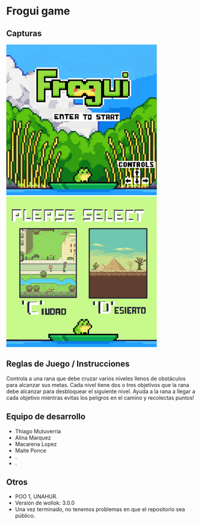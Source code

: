 # Frogui game

## Capturas

<img src="assets/pantallaInicio2.png" width="400px" />

<img src="assets/pantallaEscenarios.png" width="400px" />

## Reglas de Juego / Instrucciones
Controla a una rana que debe cruzar varios niveles llenos de obstáculos para alcanzar sus metas. Cada nivel tiene dos o tres objetivos que la rana debe alcanzar para desbloquear el siguiente nivel.
Ayuda a la rana a llegar a cada objetivo mientras evitas los peligros en el camino y recolectas puntos!


## Equipo de desarrollo

- Thiago Mutuverria
- Alina Marquez
- Macarena Lopez
- Maite Ponce
- .
- .
  
## Otros

- POO 1, UNAHUR.
- Versión de wollok: 3.0.0
- Una vez terminado, no tenemos problemas en que el repositorio sea público.

